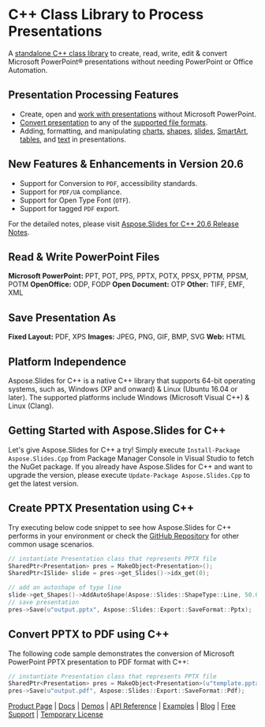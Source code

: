 # C++ Class Library to Process Presentations

A [standalone C++ class library](https://products.aspose.com/slides/cpp) to create, read, write, edit & convert Microsoft PowerPoint® presentations without needing PowerPoint or Office Automation.

## Presentation Processing Features

- Create, open and [work with presentations](https://docs.aspose.com/display/slidescpp/Creating%2C+Saving+and+Converting+a+Presentation) without Microsoft PowerPoint.
- [Convert presentation](https://docs.aspose.com/display/slidescpp/Converting+a+Presentation) to any of the [supported file formats](https://docs.aspose.com/display/slidescpp/Supported+File+Formats).
- Adding, formatting, and manipulating [charts](https://docs.aspose.com/display/slidescpp/Adding%2C+Formatting+and+Manipulating+Charts), [shapes](https://docs.aspose.com/display/slidescpp/Adding%2C+Formatting+and+Manipulating+Shapes), [slides](https://docs.aspose.com/display/slidescpp/Adding%2C+Formatting+and+Manipulating+Slides), [SmartArt](https://docs.aspose.com/display/slidescpp/Adding%2C+Formatting+and+Manipulating+SmartArt), [tables](https://docs.aspose.com/display/slidescpp/Adding%2C+Updating+and+Manipulating+Tables), and [text](https://docs.aspose.com/display/slidescpp/Adding+Formatting+and+Manipulating+Text) in presentations.

## New Features & Enhancements in Version 20.6

- Support for Conversion to `PDF`, accessibility standards.
- Support for `PDF/UA` compliance.
- Support for Open Type Font (`OTF`).
- Support for tagged `PDF` export.

For the detailed notes, please visit [Aspose.Slides for C++ 20.6 Release Notes](https://docs.aspose.com/display/slidescpp/Aspose.Slides+for+CPP+20.6+Release+Notes).

## Read & Write PowerPoint Files

**Microsoft PowerPoint:** PPT, POT, PPS, PPTX, POTX, PPSX, PPTM, PPSM, POTM
**OpenOffice:** ODP, FODP
**Open Document:** OTP
**Other:** TIFF, EMF, XML

## Save Presentation As

**Fixed Layout:** PDF, XPS
**Images:** JPEG, PNG, GIF, BMP, SVG
**Web:** HTML

## Platform Independence

Aspose.Slides for C++ is a native C++ library that supports 64-bit operating systems, such as, Windows (XP and onward) & Linux (Ubuntu 16.04 or later). The supported platforms include Windows (Microsoft Visual C++)  & Linux (Clang).

## Getting Started with Aspose.Slides for C++

Let's give Aspose.Slides for C++ a try! Simply execute `Install-Package Aspose.Slides.Cpp` from Package Manager Console in Visual Studio to fetch the NuGet package. If you already have Aspose.Slides for C++ and want to upgrade the version, please execute `Update-Package Aspose.Slides.Cpp` to get the latest version.

## Create PPTX Presentation using C++

Try executing below code snippet to see how Aspose.Slides for C++ performs in your environment or check the [GitHub Repository](https://github.com/aspose-slides/Aspose.Slides-for-C) for other common usage scenarios. 

```c++
// instantiate Presentation class that represents PPTX file
SharedPtr<Presentation> pres = MakeObject<Presentation>();
SharedPtr<ISlide> slide = pres->get_Slides()->idx_get(0);

// add an autoshape of type line
slide->get_Shapes()->AddAutoShape(Aspose::Slides::ShapeType::Line, 50.0, 150.0, 300.0, 0.0);
// save presentation
pres->Save(u"output.pptx", Aspose::Slides::Export::SaveFormat::Pptx);
```

## Convert PPTX to PDF using C++

The following code sample demonstrates the conversion of Microsoft PowerPoint PPTX presentation to PDF format with C++:

```c++
// instantiate Presentation class that represents PPTX file
SharedPtr<Presentation> pres = MakeObject<Presentation>(u"template.pptx");
pres->Save(u"output.pdf", Aspose::Slides::Export::SaveFormat::Pdf);
```

[Product Page](https://products.aspose.com/slides/cpp) | [Docs](https://docs.aspose.com/display/slidescpp/Home) | [Demos](https://products.aspose.app/slides/family) | [API Reference](https://apireference.aspose.com/slides/cpp) | [Examples](https://github.com/aspose-slides/Aspose.Slides-for-C) | [Blog](https://blog.aspose.com/category/slides/) | [Free Support](https://forum.aspose.com/c/slides) | [Temporary License](https://purchase.aspose.com/temporary-license)

